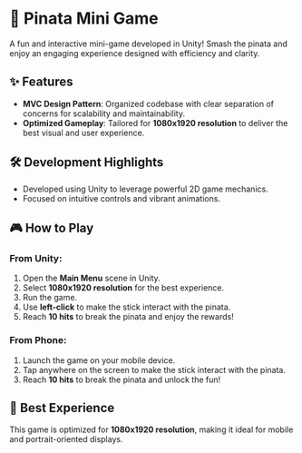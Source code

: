# 🎉 Pinata Mini Game  

A fun and interactive mini-game developed in Unity! Smash the pinata and enjoy an engaging experience designed with efficiency and clarity.

## ✨ Features  
- **MVC Design Pattern**: Organized codebase with clear separation of concerns for scalability and maintainability.  
- **Optimized Gameplay**: Tailored for **1080x1920 resolution** to deliver the best visual and user experience.  

## 🛠️ Development Highlights  
- Developed using Unity to leverage powerful 2D game mechanics.  
- Focused on intuitive controls and vibrant animations.  

## 🎮 How to Play  
### From Unity:  
1. Open the **Main Menu** scene in Unity.  
2. Select **1080x1920 resolution** for the best experience.  
3. Run the game.  
4. Use **left-click** to make the stick interact with the pinata.  
5. Reach **10 hits** to break the pinata and enjoy the rewards!  

### From Phone:  
1. Launch the game on your mobile device.  
2. Tap anywhere on the screen to make the stick interact with the pinata.  
3. Reach **10 hits** to break the pinata and unlock the fun!  

## 📱 Best Experience  
This game is optimized for **1080x1920 resolution**, making it ideal for mobile and portrait-oriented displays.
